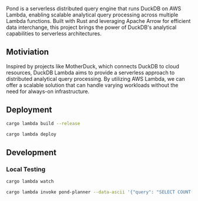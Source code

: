 Pond is a serverless distributed query engine that runs DuckDB on AWS Lambda, enabling scalable analytical query processing across multiple Lambda functions. Built with Rust and leveraging Apache Arrow for efficient data interchange, this project brings the power of DuckDB's analytical capabilities to serverless architectures.

## Motiviation

Inspired by projects like MotherDuck, which connects DuckDB to cloud resources, DuckDB Lambda aims to provide a serverless approach to distributed analytical query processing. By utilizing AWS Lambda, we can offer a scalable solution that can handle varying workloads without the need for always-on infrastructure.

## Deployment

```bash
cargo lambda build --release
```

```bash
cargo lambda deploy
```

## Development

### Local Testing

```bash
cargo lambda watch
```

```bash
cargo lambda invoke pond-planner --data-ascii '{"query": "SELECT COUNT(*) FROM read_parquet('\''https://shell.duckdb.org/data/tpch/0_01/parquet/customer.parquet'\'') WHERE c_name LIKE '\''Customer%'\'' GROUP BY customer "}' --output-format json
```
